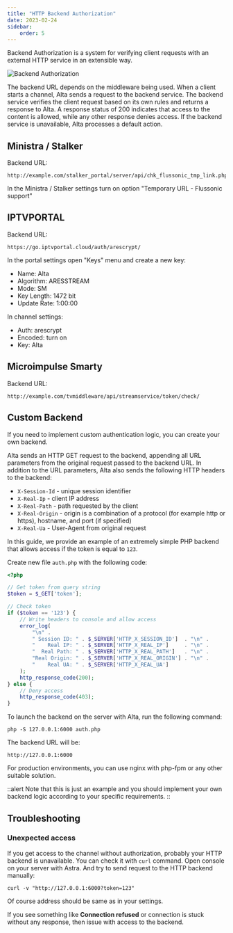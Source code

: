 ```yaml
---
title: "HTTP Backend Authorization"
date: 2023-02-24
sidebar:
    order: 5
---
```


Backend Authorization is a system for verifying client requests with an external HTTP service in an extensible way.

![Backend Authorization](https://cdn.cesbo.com/help/alta/ott-settings/authorization/http-backend/options.png)

The backend URL depends on the middleware being used. When a client starts a channel, Alta sends a request to the backend service. The backend service verifies the client request based on its own rules and returns a response to Alta. A response status of 200 indicates that access to the content is allowed, while any other response denies access. If the backend service is unavailable, Alta processes a default action.

## Ministra / Stalker

Backend URL:

```
http://example.com/stalker_portal/server/api/chk_flussonic_tmp_link.php
```

In the Ministra / Stalker settings turn on option "Temporary URL - Flussonic support"

## IPTVPORTAL

Backend URL:

```
https://go.iptvportal.cloud/auth/arescrypt/
```

In the portal settings open "Keys" menu and create a new key:

- Name: Alta
- Algorithm: ARESSTREAM
- Mode: SM
- Key Length: 1472 bit
- Update Rate: 1:00:00

In channel settings:

- Auth: arescrypt
- Encoded: turn on
- Key: Alta

## Microimpulse Smarty

Backend URL:

```
http://example.com/tvmiddleware/api/streamservice/token/check/
```

## Custom Backend

If you need to implement custom authentication logic, you can create your own backend.

Alta sends an HTTP GET request to the backend, appending all URL parameters from the original request passed to the backend URL. In addition to the URL parameters, Alta also sends the following HTTP headers to the backend:

- `X-Session-Id` - unique session identifier
- `X-Real-Ip` - client IP address
- `X-Real-Path` - path requested by the client
- `X-Real-Origin` - origin is a combination of a protocol (for example http or https), hostname, and port (if specified)
- `X-Real-Ua` - User-Agent from original request

In this guide, we provide an example of an extremely simple PHP backend that allows access if the token is equal to `123`.

Create new file `auth.php` with the following code:

```php
<?php

// Get token from query string
$token = $_GET['token'];

// Check token
if ($token == '123') {
    // Write headers to console and allow access
    error_log(
        "\n" .
        " Session ID: " . $_SERVER['HTTP_X_SESSION_ID']  . "\n" .
        "    Real IP: " . $_SERVER['HTTP_X_REAL_IP']     . "\n" .
        "  Real Path: " . $_SERVER['HTTP_X_REAL_PATH']   . "\n" .
        "Real Origin: " . $_SERVER['HTTP_X_REAL_ORIGIN'] . "\n" .
        "    Real UA: " . $_SERVER['HTTP_X_REAL_UA']
    );
    http_response_code(200);
} else {
    // Deny access
    http_response_code(403);
}
```

To launch the backend on the server with Alta, run the following command:

```
php -S 127.0.0.1:6000 auth.php
```

The backend URL will be:

```
http://127.0.0.1:6000
```

For production environments, you can use nginx with php-fpm or any other suitable solution.

::alert
Note that this is just an example and you should implement your own backend logic according to your specific requirements.
::

## Troubleshooting

### Unexpected access

If you get access to the channel without authorization, probably your HTTP backend is unavailable. You can check it with `curl` command. Open console on your server with Astra. And try to send request to the HTTP backend manually:

```
curl -v "http://127.0.0.1:6000?token=123"
```

Of course address should be same as in your settings.

If you see something like **Connection refused** or connection is stuck without any response, then issue with access to the backend.
